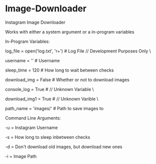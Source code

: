 # Image-Downloader
Instagram Image Downloader

Works with either a system argument or a in-program variables


In-Program Variables:


log_file = open('log.txt', 'r+') # Log File // Development Purposes Only \\

username = '' # Username

sleep_time = 120 # How long to wait between checks

download_img = False # Whether or not to download images

console_log = True # // Unknown Variable \\

download_img1 = True # // Unknown Varible \\

path_name = 'images/' # Path to save images to


Command Line Arguments:


-u = Instagram Username

-s = How long to sleep inbetween checks

-d = Don't download old images, but download new ones

-i = Image Path

